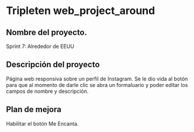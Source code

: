 # Tripleten web_project_around

## Nombre del proyecto.

Sprint 7: Alrededor de EEUU

## Descripción del proyecto

Página web responsiva sobre un perfil de Instagram. Se le dio vida al botón para que al momento de darle clic se abra un formaluario y poder editar los campos de nombre y descripción.

## Plan de mejora

Habilitar el botón Me Encanta.
